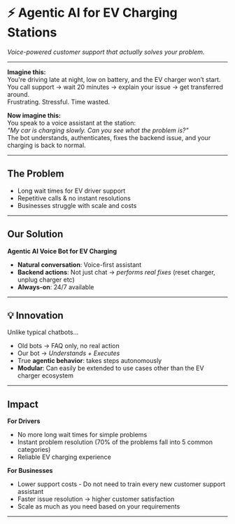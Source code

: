 # ⚡ Agentic AI for EV Charging Stations
*Voice-powered customer support that actually solves your problem.*

---

**Imagine this:**  
You're driving late at night, low on battery, and the EV charger won’t start.  
You call support → wait 20 minutes → explain your issue → get transferred around.  
Frustrating. Stressful. Time wasted.  

**Now imagine this:**  
You speak to a voice assistant at the station:  
*"My car is charging slowly. Can you see what the problem is?"*  
The bot understands, authenticates, fixes the backend issue, and your charging is back to normal.  

---

## The Problem
- Long wait times for EV driver support  
- Repetitive calls & no instant resolutions  
- Businesses struggle with scale and costs  

---

## Our Solution
**Agentic AI Voice Bot for EV Charging**  
- **Natural conversation**: Voice-first assistant  
- **Backend actions**: Not just chat → *performs real fixes* (reset charger, unplug charger etc)  
- **Always-on**: 24/7 available  

---

## 💡 Innovation
Unlike typical chatbots…  
- Old bots → FAQ only, no real action  
- Our bot → *Understands + Executes*  
- True **agentic behavior**: takes steps autonomously  
- **Modular**: Can easily be extended to use cases other than the EV charger ecosystem
---

## Impact
**For Drivers**  
- No more long wait times for simple problems
- Instant problem resolution (70% of the problems fall into 5 common categories)
- Reliable EV charging experience  

**For Businesses**  
- Lower support costs - Do not need to train every new customer support assistant
- Faster issue resolution → higher customer satisfaction  
- Scale as much as you need based on your requirements

---
